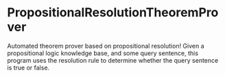# PropositionalResolutionTheoremProver
Automated theorem prover based on propositional resolution! Given a propositional logic knowledge base, and some query sentence, this program uses the resolution rule to determine whether the query sentence is true or false.

